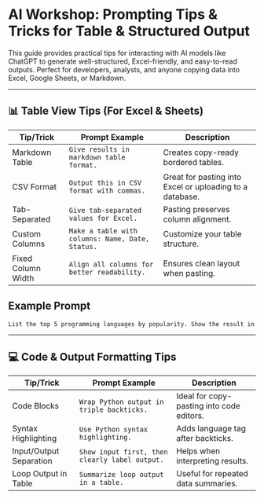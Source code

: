 # AI Workshop: Prompting Tips & Tricks for Table & Structured Output

This guide provides practical tips for interacting with AI models like ChatGPT to generate well-structured, Excel-friendly, and easy-to-read outputs. Perfect for developers, analysts, and anyone copying data into Excel, Google Sheets, or Markdown.

---

## 📊 Table View Tips (For Excel & Sheets)

| Tip/Trick | Prompt Example | Description |
|-----------|----------------|-------------|
| Markdown Table | `Give results in markdown table format.` | Creates copy-ready bordered tables. |
| CSV Format | `Output this in CSV format with commas.` | Great for pasting into Excel or uploading to a database. |
| Tab-Separated | `Give tab-separated values for Excel.` | Pasting preserves column alignment. |
| Custom Columns | `Make a table with columns: Name, Date, Status.` | Customize your table structure. |
| Fixed Column Width | `Align all columns for better readability.` | Ensures clean layout when pasting. |

## Example Prompt
```markdown
List the top 5 programming languages by popularity. Show the result in a markdown table with columns: Rank, Language, Popularity Score.
```
---

## 💻 Code & Output Formatting Tips


| Tip/Trick               | Prompt Example                                 | Description                               |
| ----------------------- | ---------------------------------------------- | ----------------------------------------- |
| Code Blocks             | `Wrap Python output in triple backticks.`      | Ideal for copy-pasting into code editors. |
| Syntax Highlighting     | `Use Python syntax highlighting.`              | Adds language tag after backticks.        |
| Input/Output Separation | `Show input first, then clearly label output.` | Helps when interpreting results.          |
| Loop Output in Table    | `Summarize loop output in a table.`            | Useful for repeated data summaries.       |
